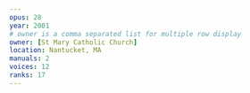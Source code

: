 ```yaml
---
opus: 28
year: 2001
# owner is a comma separated list for multiple row display
owner: [St Mary Catholic Church]
location: Nantucket, MA
manuals: 2
voices: 12
ranks: 17
---
```

